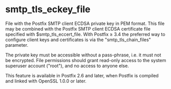 # smtp_tls_eckey_file 

 File with the Postfix SMTP client ECDSA private key in PEM format.
This file may be combined with the Postfix SMTP client ECDSA certificate
file specified with $smtp_tls_eccert_file.  With Postfix &ge; 3.4 the
preferred way to configure client keys and certificates is via the
"smtp_tls_chain_files" parameter. 

 The private key must be accessible without a pass-phrase, i.e. it
must not be encrypted. File permissions should grant read-only
access to the system superuser account ("root"), and no access
to anyone else. 

 This feature is available in Postfix 2.6 and later, when Postfix is
compiled and linked with OpenSSL 1.0.0 or later. 


